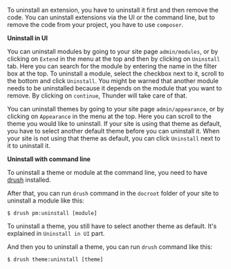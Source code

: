 To uninstall an extension, you have to uninstall it first and then remove the code. You can uninstall extensions via the UI or the command line, but to remove the code from your project, you have to use `composer`.

**Uninstall in UI**

You can uninstall modules by going to your site page `admin/modules`, or by clicking on `Extend` in the menu at the top and then by clicking on `Uninstall` tab. Here you can search for the module by entering the name in the filter box at the top. To uninstall a module, select the checkbox next to it, scroll to the bottom and click `Uninstall`. You might be warned that another module needs to be uninstalled because it depends on the module that you want to remove. By clicking on `continue`, Thunder will take care of that.

You can uninstall themes by going to your site page `admin/appearance`, or by clicking on `Appearance` in the menu at the top. Here you can scroll to the theme you would like to uninstall. If your site is using that theme as default, you have to select another default theme before you can uninstall it. When your site is not using that theme as default, you can click `Uninstall` next to it to uninstall it.

**Uninstall with command line**

To uninstall a theme or module at the command line, you need to have [drush](http://docs.drush.org/en/master/install) installed.

After that, you can run `drush` command in the `docroot` folder of your site to uninstall a module like this:

```
$ drush pm:uninstall [module]
```

To uninstall a theme, you still have to select another theme as default. It's explained in `Uninstall in UI` part.

And then you to uninstall a theme, you can run `drush` command like this:
```
$ drush theme:uninstall [theme]
```
